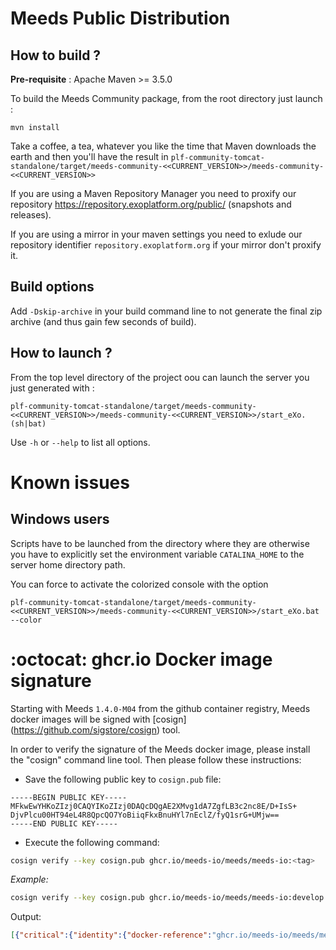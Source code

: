 Meeds Public Distribution
=========================

How to build ?
--------------

**Pre-requisite** : Apache Maven >= 3.5.0

To build the Meeds Community package, from the root directory just launch :

    mvn install

Take a coffee, a tea, whatever you like the time that Maven downloads the earth and then you'll have the result in `plf-community-tomcat-standalone/target/meeds-community-<<CURRENT_VERSION>>/meeds-community-<<CURRENT_VERSION>>`

If you are using a Maven Repository Manager you need to proxify our repository <https://repository.exoplatform.org/public/> (snapshots and releases).

If you are using a mirror in your maven settings you need to exlude our repository identifier `repository.exoplatform.org` if your mirror don't proxify it.

Build options
-------------

Add `-Dskip-archive` in your build command line to not generate the final zip archive (and thus gain few seconds of build).

How to launch ?
---------------

From the top level directory of the project oou can launch the server you just generated with :

    plf-community-tomcat-standalone/target/meeds-community-<<CURRENT_VERSION>>/meeds-community-<<CURRENT_VERSION>>/start_eXo.(sh|bat)

Use `-h` or `--help` to list all options.

Known issues
============

Windows users
-------------

Scripts have to be launched from the directory where they are otherwise you have to explicitly set the environment variable `CATALINA_HOME` to the server home directory path.

You can force to activate the colorized console with the option 

    plf-community-tomcat-standalone/target/meeds-community-<<CURRENT_VERSION>>/meeds-community-<<CURRENT_VERSION>>/start_eXo.bat --color
    
:octocat: ghcr.io Docker image signature
========================================

Starting with Meeds `1.4.0-M04` from the github container registry, Meeds docker images will be signed with [cosign] (https://github.com/sigstore/cosign) tool.

In order to verify the signature of the Meeds docker image, please install the "cosign" command line tool. Then please follow these instructions:

- Save the following public key to `cosign.pub` file:
```gpg
-----BEGIN PUBLIC KEY-----
MFkwEwYHKoZIzj0CAQYIKoZIzj0DAQcDQgAE2XMvg1dA7ZgfLB3c2nc8E/D+IsS+
DjvPlcu00HT94eL4R8QpcQO7YoBiiqFkxBnuHYl7nEclZ/fyQ1srG+UMjw==
-----END PUBLIC KEY-----
```
- Execute the following command:
```bash
cosign verify --key cosign.pub ghcr.io/meeds-io/meeds/meeds-io:<tag>
```
*Example:*
```bash
cosign verify --key cosign.pub ghcr.io/meeds-io/meeds/meeds-io:develop
```
  Output:
```json
[{"critical":{"identity":{"docker-reference":"ghcr.io/meeds-io/meeds/meeds-io"},"image":{"docker-manifest-digest":"sha256:da29f98a3000ae5232ceb2502ce2ae10903969c762b1d3d4e43a8b7104b87888"},"type":"cosign container image signature"},"optional":null}]
```
